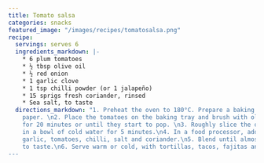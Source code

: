 ```yaml
---
title: Tomato salsa
categories: snacks
featured_image: "/images/recipes/tomatosalsa.png"
recipe:
  servings: serves 6
  ingredients_markdown: |-
    * 6 plum tomatoes
    * ½ tbsp olive oil
    * ½ red onion
    * 1 garlic clove
    * 1 tsp chilli powder (or 1 jalapeño)
    * 15 sprigs fresh coriander, rinsed
    * Sea salt, to taste
  directions_markdown: "1. Preheat the oven to 180°C. Prepare a baking tray with baking
    paper. \n2. Place the tomatoes on the baking tray and brush with olive oil. Roast
    for 20 minutes or until they start to pop. \n3. Roughly slice the onion and place
    in a bowl of cold water for 5 minutes.\n4. In a food processor, add the onion,
    garlic, tomatoes, chilli, salt and coriander.\n5. Blend until almost smooth. Season
    to taste.\n6. Serve warm or cold, with tortillas, tacos, fajitas and more.\"
---
```

